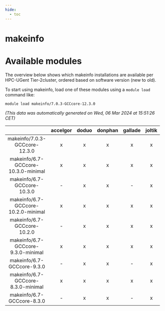 ```yaml
---
hide:
  - toc
---
```


makeinfo
========

# Available modules


The overview below shows which makeinfo installations are available per HPC-UGent Tier-2cluster, ordered based on software version (new to old).

To start using makeinfo, load one of these modules using a `module load` command like:

```shell
module load makeinfo/7.0.3-GCCcore-12.3.0
```

*(This data was automatically generated on Wed, 06 Mar 2024 at 15:51:26 CET)*  

| |accelgor|doduo|donphan|gallade|joltik|skitty|
| :---: | :---: | :---: | :---: | :---: | :---: | :---: |
|makeinfo/7.0.3-GCCcore-12.3.0|x|x|x|x|x|x|
|makeinfo/6.7-GCCcore-10.3.0-minimal|x|x|x|x|x|x|
|makeinfo/6.7-GCCcore-10.3.0|-|x|x|-|x|x|
|makeinfo/6.7-GCCcore-10.2.0-minimal|x|x|x|x|x|x|
|makeinfo/6.7-GCCcore-10.2.0|-|x|x|x|x|x|
|makeinfo/6.7-GCCcore-9.3.0-minimal|x|x|x|x|x|x|
|makeinfo/6.7-GCCcore-9.3.0|-|x|x|-|x|x|
|makeinfo/6.7-GCCcore-8.3.0-minimal|x|x|x|x|x|x|
|makeinfo/6.7-GCCcore-8.3.0|-|x|x|-|x|x|
